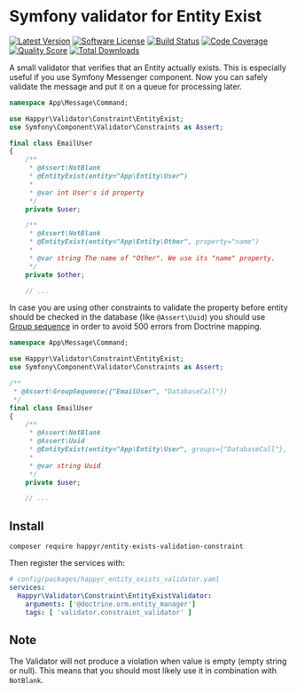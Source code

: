 # Symfony validator for Entity Exist

[![Latest Version](https://img.shields.io/github/release/happyr/entity-exists-validation-constraint.svg?style=flat-square)](https://github.com/happyr/entity-exists-validation-constraint/releases)
[![Software License](https://img.shields.io/badge/license-MIT-brightgreen.svg?style=flat-square)](LICENSE)
[![Build Status](https://img.shields.io/travis/happyr/entity-exists-validation-constraint.svg?style=flat-square)](https://travis-ci.org/happyr/entity-exists-validation-constraint)
[![Code Coverage](https://img.shields.io/scrutinizer/coverage/g/happyr/entity-exists-validation-constraint.svg?style=flat-square)](https://scrutinizer-ci.com/g/happyr/entity-exists-validation-constraint)
[![Quality Score](https://img.shields.io/scrutinizer/g/happyr/entity-exists-validation-constraint.svg?style=flat-square)](https://scrutinizer-ci.com/g/happyr/entity-exists-validation-constraint)
[![Total Downloads](https://img.shields.io/packagist/dt/happyr/entity-exists-validation-constraint.svg?style=flat-square)](https://packagist.org/packages/happyr/entity-exists-validation-constraint)

A small validator that verifies that an Entity actually exists. This is especially useful if you use Symfony Messenger
component. Now you can safely validate the message and put it on a queue for processing later.


```php
namespace App\Message\Command;

use Happyr\Validator\Constraint\EntityExist;
use Symfony\Component\Validator\Constraints as Assert;

final class EmailUser
{
    /**
     * @Assert\NotBlank
     * @EntityExist(entity="App\Entity\User")
     *
     * @var int User's id property
     */
    private $user;

    /**
     * @Assert\NotBlank
     * @EntityExist(entity="App\Entity\Other", property="name")
     *
     * @var string The name of "Other". We use its "name" property. 
     */
    private $other;

    // ...
```

In case you are using other constraints to validate the property before entity should be checked in the database (like `@Assert\Uuid`) you should use [Group sequence](https://symfony.com/doc/current/validation/sequence_provider.html) in order to avoid 500 errors from Doctrine mapping.

```php
namespace App\Message\Command;

use Happyr\Validator\Constraint\EntityExist;
use Symfony\Component\Validator\Constraints as Assert;

/**
 * @Assert\GroupSequence({"EmailUser", "DatabaseCall"})
 */
final class EmailUser
{
    /**
     * @Assert\NotBlank
     * @Assert\Uuid
     * @EntityExist(entity="App\Entity\User", groups={"DatabaseCall"}, property="uuid")
     *
     * @var string Uuid
     */
    private $user;

    // ...
```

## Install

```console
composer require happyr/entity-exists-validation-constraint

```

Then register the services with:

```yaml
# config/packages/happyr_entity_exists_validator.yaml
services:
  Happyr\Validator\Constraint\EntityExistValidator:
    arguments: ['@doctrine.orm.entity_manager']
    tags: [ 'validator.constraint_validator' ]
```

## Note

The Validator will not produce a violation when value is empty (empty string or null). This means that you should most likely use it in
combination with `NotBlank`.

